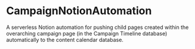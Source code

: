 # CampaignNotionAutomation
A serverless Notion automation for pushing child pages created within the overarching campaign page (in the Campaign Timeline database) automatically to the content calendar database.
